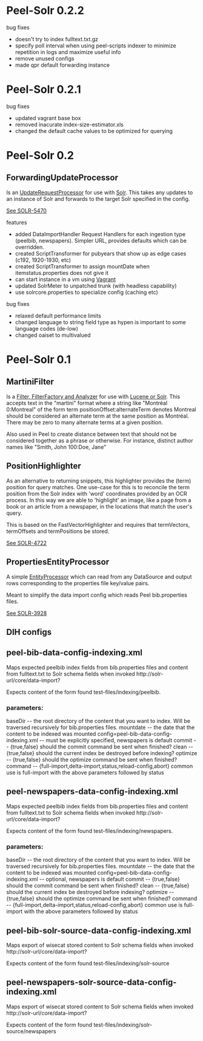 Peel-Solr 0.2.2
===============

bug fixes
* doesn't try to index fulltext.txt.gz
* specify poll interval when using peel-scripts indexer to minimize repetition in logs and maximize useful info
* remove unused configs
* made qpr default forwarding instance


Peel-Solr 0.2.1
===============

bug fixes
* updated vagrant base box
* removed inacurate index-size-estimator.xls
* changed the default cache values to be optimized for querying

Peel-Solr 0.2
===============

ForwardingUpdateProcessor
-------------------------
Is an [UpdateRequestProcessor](http://wiki.apache.org/solr/UpdateRequestProcessor) for use with 
[Solr](http://lucene.apache.org/solr).  This takes any updates to an instance of Solr and forwards
to the target Solr specified in the config.

[See SOLR-5470](https://issues.apache.org/jira/browse/SOLR-5470)

features
* added DataImportHandler Request Handlers for each ingestion type (peelbib, newspapers).  Simpler URL, 
provides defaults which can be overridden. 
* created ScriptTransformer for pubyears that show up as edge cases (c192, 1920-1930, etc)
* created ScriptTransformer to assign mountDate when itemstatus.properties does not give it
* can start instance in a vm using [Vagrant](http://docs.vagrantup.com/v2/getting-started/index.html)
* updated SolrMeter to unpatched trunk (with headless capability)
* use solrcore.properties to specialize config (caching etc)

bug fixes
* relaxed default performance limits
* changed language to string field type as hypen is important to some language codes (de-low)
* changed oaiset to multivalued

Peel-Solr 0.1
===============

MartiniFilter
-------------
Is a [Filter, FilterFactory and Analyzer](http://wiki.apache.org/solr/AnalyzersTokenizersTokenFilters) 
for use with [Lucene or Solr](http:lucene.apache.org).  This accepts text in 
the "martini" format where a string like "Montréal 0:Montreal" of the form term 
positionOffset:alternateTerm denotes Montreal should be considered an alternate 
term at the same position as Montréal. There may be zero to many alternate terms 
at a given position. 

Also used in Peel to create distance between text that should
not be considered together as a phrase or otherwise.  For instance, distinct 
author names like "Smith, John 100:Doe, Jane" 

PositionHighlighter
-------------------
As an alternative to returning snippets, this highlighter provides the (term) 
position for query matches. One use-case for this is to reconcile the term position 
from the Solr index with 'word' coordinates provided by an OCR process. In this 
way we are able to 'highlight' an image, like a page from a book or an article 
from a newspaper, in the locations that match the user's query.

This is based on the FastVectorHighlighter and requires that termVectors, termOffsets 
and termPositions be stored.  

[See SOLR-4722](https://issues.apache.org/jira/browse/SOLR-4722)

PropertiesEntityProcessor
-------------------------
A simple [EntityProcessor](http://wiki.apache.org/solr/DataImportHandler#EntityProcessor) 
which can read from any DataSource<Reader> and output rows corresponding to the 
properties file key/value pairs.

Meant to simplify the data import config which reads Peel bib.properties files.

[See SOLR-3928](https://issues.apache.org/jira/browse/SOLR-3928)

DIH configs
-----------
## peel-bib-data-config-indexing.xml

Maps expected peelbib index fields from bib.properties files and content from 
fulltext.txt to Solr schema fields when invoked http://solr-url/core/data-import?

Expects content of the form found test-files/indexing/peelbib.

### parameters:
baseDir -- the root directory of the content that you want to index.  Will be 
  traversed recursively for bib.properties files.
mountdate -- the date that the content to be indexed was mounted
config=peel-bib-data-config-indexing.xml -- must be explicitly specified, 
  newspapers is default
commit -- {true,false} should the commit command be sent when finished?
clean -- {true,false} should the current index be destroyed before indexing?
optimize -- {true,false} should the optimize command be sent when finished?
command -- {full-import,delta-import,status,reload-config,abort} common use 
  is full-import with the above parameters followed by status

## peel-newspapers-data-config-indexing.xml

Maps expected peelbib index fields from bib.properties files and content from 
fulltext.txt to Solr schema fields when invoked http://solr-url/core/data-import?

Expects content of the form found test-files/indexing/newspapers.

### parameters:
baseDir -- the root directory of the content that you want to index.  Will be 
  traversed recursively for bib.properties files.
mountdate -- the date that the content to be indexed was mounted
config=peel-bib-data-config-indexing.xml -- optional,  newspapers is default
commit -- {true,false} should the commit command be sent when finished?
clean -- {true,false} should the current index be destroyed before indexing?
optimize -- {true,false} should the optimize command be sent when finished?
command -- {full-import,delta-import,status,reload-config,abort} common use 
  is full-import with the above parameters followed by status
  
## peel-bib-solr-source-data-config-indexing.xml

Maps export of wisecat stored content to Solr schema fields when invoked 
http://solr-url/core/data-import?

Expects content of the form found test-files/indexing/solr-source

## peel-newspapers-solr-source-data-config-indexing.xml

Maps export of wisecat stored content to Solr schema fields when invoked 
http://solr-url/core/data-import?

Expects content of the form found test-files/indexing/solr-source/newspapers
